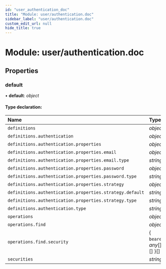 ```yaml
---
id: "user_authentication_doc"
title: "Module: user/authentication.doc"
sidebar_label: "user/authentication.doc"
custom_edit_url: null
hide_title: true
---
```


# Module: user/authentication.doc

## Properties

### default

• **default**: *object*

#### Type declaration:

| Name | Type |
| :------ | :------ |
| `definitions` | *object* |
| `definitions.authentication` | *object* |
| `definitions.authentication.properties` | *object* |
| `definitions.authentication.properties.email` | *object* |
| `definitions.authentication.properties.email.type` | *string* |
| `definitions.authentication.properties.password` | *object* |
| `definitions.authentication.properties.password.type` | *string* |
| `definitions.authentication.properties.strategy` | *object* |
| `definitions.authentication.properties.strategy.default` | *string* |
| `definitions.authentication.properties.strategy.type` | *string* |
| `definitions.authentication.type` | *string* |
| `operations` | *object* |
| `operations.find` | *object* |
| `operations.find.security` | { `bearer`: *any*[] = [] }[] |
| `securities` | *string*[] |

